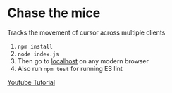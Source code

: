 # Chase the mice

Tracks the movement of cursor across multiple clients

1. `npm install`
2. `node index.js`
3. Then go to [localhost](http://localhost:8080/) on any modern browser
4. Also run `npm test` for running ES lint

[Youtube Tutorial](https://www.youtube.com/watch?v=FvArk8-qgCk&list=PL4cUxeGkcC9i4V-_ZVwLmOusj8YAUhj_9)
